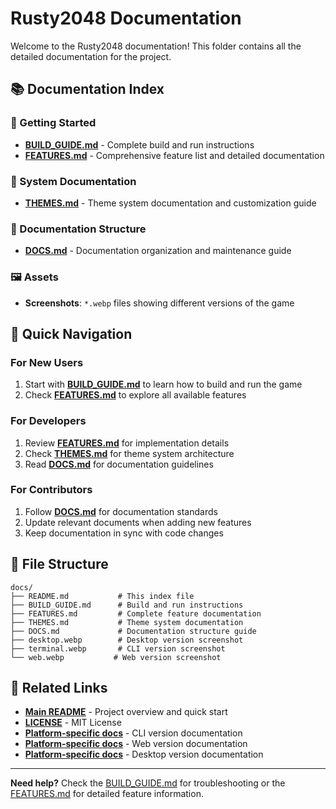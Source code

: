 # Rusty2048 Documentation

Welcome to the Rusty2048 documentation! This folder contains all the detailed documentation for the project.

## 📚 Documentation Index

### 🚀 Getting Started
- **[BUILD_GUIDE.md](BUILD_GUIDE.md)** - Complete build and run instructions
- **[FEATURES.md](FEATURES.md)** - Comprehensive feature list and detailed documentation

### 🎨 System Documentation
- **[THEMES.md](THEMES.md)** - Theme system documentation and customization guide

### 📖 Documentation Structure
- **[DOCS.md](DOCS.md)** - Documentation organization and maintenance guide

### 🖼️ Assets
- **Screenshots**: `*.webp` files showing different versions of the game

## 🎯 Quick Navigation

### For New Users
1. Start with **[BUILD_GUIDE.md](BUILD_GUIDE.md)** to learn how to build and run the game
2. Check **[FEATURES.md](FEATURES.md)** to explore all available features

### For Developers
1. Review **[FEATURES.md](FEATURES.md)** for implementation details
2. Check **[THEMES.md](THEMES.md)** for theme system architecture
3. Read **[DOCS.md](DOCS.md)** for documentation guidelines

### For Contributors
1. Follow **[DOCS.md](DOCS.md)** for documentation standards
2. Update relevant documents when adding new features
3. Keep documentation in sync with code changes

## 📁 File Structure

```
docs/
├── README.md           # This index file
├── BUILD_GUIDE.md      # Build and run instructions
├── FEATURES.md         # Complete feature documentation
├── THEMES.md           # Theme system documentation
├── DOCS.md             # Documentation structure guide
├── desktop.webp        # Desktop version screenshot
├── terminal.webp       # CLI version screenshot
└── web.webp           # Web version screenshot
```

## 🔗 Related Links

- **[Main README](../README.md)** - Project overview and quick start
- **[LICENSE](../LICENSE)** - MIT License
- **[Platform-specific docs](../cli/README.md)** - CLI version documentation
- **[Platform-specific docs](../web/README.md)** - Web version documentation
- **[Platform-specific docs](../desktop/README.md)** - Desktop version documentation

---

**Need help?** Check the [BUILD_GUIDE.md](BUILD_GUIDE.md) for troubleshooting or the [FEATURES.md](FEATURES.md) for detailed feature information.

